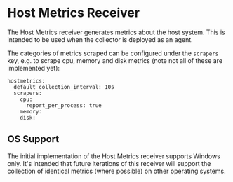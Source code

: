 # Host Metrics Receiver

The Host Metrics receiver generates metrics about the host system. This is intended to be used when the collector is
deployed as an agent.

The categories of metrics scraped can be configured under the `scrapers` key, e.g. to scrape cpu, memory and disk metrics
(note not all of these are implemented yet):

```
hostmetrics:
  default_collection_interval: 10s
  scrapers:
    cpu:
      report_per_process: true
    memory:
    disk:
```

## OS Support

The initial implementation of the Host Metrics receiver supports Windows only. It's intended that future iterations
of this receiver will support the collection of identical metrics (where possible) on other operating systems.
